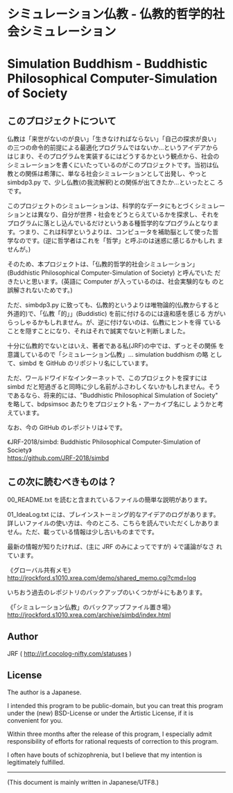 # シミュレーション仏教 - 仏教的哲学的社会シミュレーション
# Simulation Buddhism - Buddhistic Philosophical Computer-Simulation of Society

<!-- Time-stamp: "2021-09-23T10:24:03Z" -->

## このプロジェクトについて

仏教は「来世がないのが良い」「生きなければならない」「自己の探求が良い」
の三つの命令的前提による最適化プログラムではないか…というアイデアから
はじまり、そのプログラムを実装するにはどうするかという観点から、社会の
シミュレーションを書くにいたっているのがこのプロジェクトです。当初は仏
教との関係は希薄に、単なる社会シミュレーションとして出発し、やっと
simbdp3.py で、少し仏教(の我流解釈)との関係が出てきたか…といったとこ
ろです。

このプロジェクトのシミュレーションは、科学的なデータにもとづくシミュレー
ションとは異なり、自分が世界・社会をどうとらえているかを探求し、それを
プログラムに落とし込んでいるだけというある種哲学的なプログラムとなりま
す。つまり、これは科学というよりは、コンピュータを補助脳として使った哲
学なのです。(逆に哲学者はこれを「哲学」と呼ぶのは迷惑に感じるかもしれ
ませんが。)

そのため、本プロジェクトは、「仏教的哲学的社会シミュレーション」
(Buddhistic Philosophical Computer-Simulation of Society) と呼んでいた
だきたいと思います。(英語に Computer が入っているのは、社会実験的なも
のと誤解されないためです。)

ただ、simbdp3.py に致っても、仏教的というよりは唯物論的(仏教からすると
外道的)で、「仏教「的」」(Buddistic) を前に付けるのには違和感を感じる
方がいらっしゃるかもしれません。が、逆に付けないのは、仏教にヒントを得
ていることを隠すことになり、それはそれで誠実でないと判断しました。

十分に仏教的でないとはいえ、著者である私(JRF)の中では、ずっとその関係
を意識しているので「シミュレーション仏教」…  simulation buddhism の略
として、simbd を GitHub のリポジトリ名にしています。

ただ、ワールドワイドなインターネットで、このプロジェクトを探すには
simbd だと短過ぎると同時に少し名前がふさわしくないかもしれません。そう
であるなら、将来的には、"Buddhistic Philosophical Simulation of
Society" を略して、bdpsimsoc あたりをプロジェクト名・アーカイブ名にし
ようかと考えています。

なお、今の GitHub のレポジトリは↓です。

《JRF-2018/simbd: Buddhistic Philosophical Computer-Simulation of Society》  
https://github.com/JRF-2018/simbd


## この次に読むべきものは？

00_README.txt を読むと含まれているファイルの簡単な説明があります。

01_IdeaLog.txt には、ブレインストーミング的なアイデアのログがあります。
詳しいファイルの使い方は、今のところ、こちらを読んでいただくしかありま
せん。ただ、載っている情報は少し古いものまでです。

最新の情報が知りたければ、(主に JRF のみによってですが) ↓で議論がなさ
れています。

《グローバル共有メモ》  
http://jrockford.s1010.xrea.com/demo/shared_memo.cgi?cmd=log

いちおう過去のレポジトリのバックアップのいくつかが↓にもあります。

《「シミュレーション仏教」のバックアップファイル置き場》  
http://jrockford.s1010.xrea.com/archive/simbd/index.html


## Author

JRF ( http://jrf.cocolog-nifty.com/statuses )


## License

The author is a Japanese.

I intended this program to be public-domain, but you can treat this
program under the (new) BSD-License or under the Artistic License, if
it is convenient for you.

Within three months after the release of this program, I especially
admit responsibility of efforts for rational requests of correction to
this program.

I often have bouts of schizophrenia, but I believe that my intention
is legitimately fulfilled.

----
(This document is mainly written in Japanese/UTF8.)
